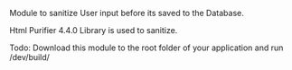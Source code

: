 Module to sanitize User input before its saved to the Database.

Html Purifier 4.4.0 Library is used to sanitize.

Todo:
Download this module to the root folder of your application and run /dev/build/


